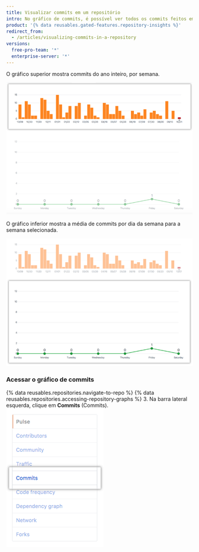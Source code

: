 ```yaml
---
title: Visualizar commits em um repositório
intro: No gráfico de commits, é possível ver todos os commits feitos em um repositório no ano passado (exceto commits de merge).
product: '{% data reusables.gated-features.repository-insights %}'
redirect_from:
  - /articles/visualizing-commits-in-a-repository
versions:
  free-pro-team: '*'
  enterprise-server: '*'
---
```


O gráfico superior mostra commits do ano inteiro, por semana.

![Gráfico anual de commits do repositório](/assets/images/help/graphs/repo_commit_activity_year_graph.png)

O gráfico inferior mostra a média de commits por dia da semana para a semana selecionada.

![Gráfico semanal de commits do repositório](/assets/images/help/graphs/repo_commit_activity_week_graph.png)

### Acessar o gráfico de commits

{% data reusables.repositories.navigate-to-repo %}
{% data reusables.repositories.accessing-repository-graphs %}
3. Na barra lateral esquerda, clique em **Commits** (Commits). ![Guia Commits (Commits)](/assets/images/help/graphs/commits_tab.png)
